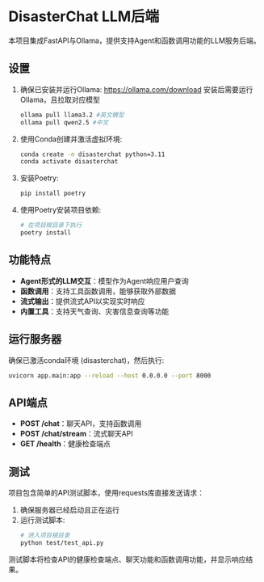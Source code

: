 # DisasterChat LLM后端

本项目集成FastAPI与Ollama，提供支持Agent和函数调用功能的LLM服务后端。

## 设置

1. 确保已安装并运行Ollama:
    https://ollama.com/download
    安装后需要运行Ollama，且拉取对应模型

    ```bash
    ollama pull llama3.2 #英文模型
    ollama pull qwen2.5 #中文
    ```

2. 使用Conda创建并激活虚拟环境:
   ```bash
   conda create -n disasterchat python=3.11
   conda activate disasterchat
   ```

3. 安装Poetry:
   ```bash
   pip install poetry
   ```

4. 使用Poetry安装项目依赖:
   ```bash
   # 在项目根目录下执行
   poetry install
   ```

## 功能特点

- **Agent形式的LLM交互**：模型作为Agent响应用户查询
- **函数调用**：支持工具函数调用，能够获取外部数据
- **流式输出**：提供流式API以实现实时响应
- **内置工具**：支持天气查询、灾害信息查询等功能

## 运行服务器

确保已激活conda环境 (disasterchat)，然后执行:
```bash
uvicorn app.main:app --reload --host 0.0.0.0 --port 8000
```

## API端点

- **POST /chat**：聊天API，支持函数调用
- **POST /chat/stream**：流式聊天API
- **GET /health**：健康检查端点

## 测试

项目包含简单的API测试脚本，使用requests库直接发送请求：

1. 确保服务器已经启动且正在运行
2. 运行测试脚本:
   ```bash
   # 进入项目根目录
   python test/test_api.py
   ```

测试脚本将检查API的健康检查端点、聊天功能和函数调用功能，并显示响应结果。

